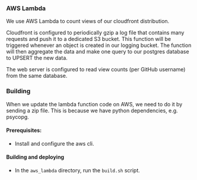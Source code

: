 ### AWS Lambda
We use AWS Lambda to count views of our cloudfront distribution.


Cloudfront is configured to periodically gzip a log file that contains many requests and push it to a dedicated S3 bucket. This function will be triggered whenever an object is created in our logging bucket. The function will then aggregate the data and make one query to our postgres database to UPSERT the new data.

The web server is configured to read view counts (per GitHub username) from the same database.

### Building
When we update the lambda function code on AWS, we need to do it by sending a zip file. This is because we have python dependencies, e.g. psycopg.

#### Prerequisites:
* Install and configure the aws cli.

#### Building and deploying
* In the `aws_lambda` directory, run the `build.sh` script.
